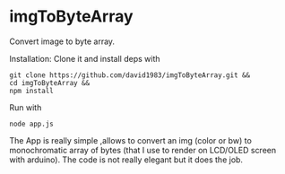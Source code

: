 # imgToByteArray
Convert image to byte array.

Installation:
Clone it and install deps with

    git clone https://github.com/david1983/imgToByteArray.git && 
    cd imgToByteArray && 
    npm install

Run with

    node app.js

The App is really simple ,allows to convert an img (color or bw) to monochromatic array of bytes (that I use to render on LCD/OLED screen with arduino).
The code is not really elegant but it does the job.
